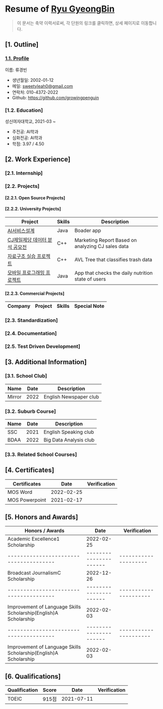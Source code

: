 # Resume of [Ryu GyeongBin](https://github.com/growingpenguin)
> 이 문서는 축약 이력서로써, 각 단원의 링크를 클릭하면, 상세 페이지로 이동합니다.

## [1. Outline]
### [1.1. Profile](https://github.com/samchon/resume/blob/master/STORY.md#11-outline)
이름: 류경빈

  - 생년월일: 2002-01-12
  - 메일: sweetyleah0@gmail.com
  - 연락처: 010-4372-2022
  - Github: https://github.com/growingpenguin

### [1.2. Education]
성신여자대학교, 2021-03 ~ 

  - 주전공: AI학과
  - 심화전공: AI학과
  - 학점: 3.97 / 4.50



## [2. Work Experience]
### [2.1. Internship]


### [2.2. Projects]
#### [2.2.1. Open Source Projects]

#### [2.2.2. University Projects]
Project            | Skills           | Description
-------------------|------------------|-----------------------------
[AI서비스설계](https://blog.naver.com/sweetyleah2/222812457145)  | Java             | Boader app
[CJ제일제당 데이터 분석 공모전](https://blog.naver.com/sweetyleah2/222987965373) | C++ | Marketing Report Based on analyzing CJ sales data
[자료구조 실습 프로젝트](https://github.com/samchon/resume/blob/master/STORY.md#323-nam-tree)   | C++ | AVL Tree that classifies trash data
[모바일 프로그래밍 프로젝트]()   | Java | App that checks the daily nutrition state of users

#### [2.2.3. Commercial Projects]
Company        | Project                | Skills              | Special Note
---------------|------------------------|---------------------|---------------------


### [2.3. Standardization]


### [2.4. Documentation]

### [2.5. Test Driven Development]





## [3. Additional Information]
### [3.1. School Club]
Name           | Date                 | Description    
---------------|----------------------|-------------------------
Mirror         | 2022                 | English Newspaper club        

### [3.2. Suburb Course]
Name           | Date                 | Description    
---------------|----------------------|-------------------------
SSC            | 2021                 | English Speaking club  
BDAA           | 2022                 | Big Data Analysis club


### [3.3. Related School Courses]

## [4. Certificates]

Certificates   | Date                 | Verification      
---------------|----------------------|-------------------
MOS Word       | 2022-02-25           |         
MOS Powerpoint | 2021-02-17           |

## [5. Honors and Awards]

Honors / Awards                       | Date                 | Verification      
--------------------------------------|----------------------|-------------------
Academic Excellence1 Scholarship      | 2022-02-25           |         
--------------------------------------|----------------------|--------------------
Broadcast JournalismC Scholarship     | 2022-12-26           |
--------------------------------------|----------------------|---------------------
Improvement of Language Skills Scholarship(English)A Scholarship | 2022-02-03 |
--------------------------------------|----------------------|---------------------
Improvement of Language Skills Scholarship(English)A Scholarship | 2022-02-03 |

## [6. Qualifications]
Qualification  | Score                | Date              | Verification
---------------|----------------------|-------------------|---------------------
TOEIC          |  915점               | 2021-07-11        |



